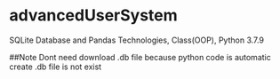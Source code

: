 # advancedUserSystem
SQLite Database and Pandas Technologies, Class(OOP), Python 3.7.9


##Note
Dont need download .db file because python code is automatic create .db file is not exist
